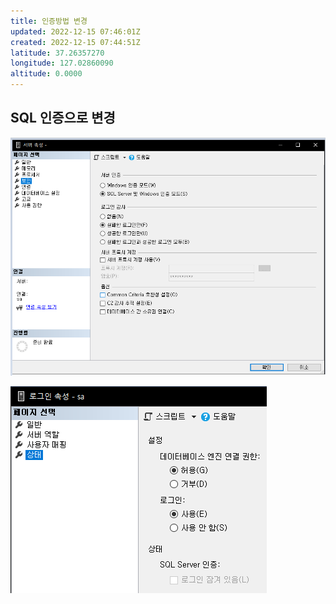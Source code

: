 ```yaml
---
title: 인증방법 변경
updated: 2022-12-15 07:46:01Z
created: 2022-12-15 07:44:51Z
latitude: 37.26357270
longitude: 127.02860090
altitude: 0.0000
---
```


## SQL 인증으로 변경
![00cafb75751d80250f1872da2f5ab4a8.png](../../_resources/00cafb75751d80250f1872da2f5ab4a8.png)

![219e5e68a0a274c051cbe3cc8a2ce974.png](../../_resources/219e5e68a0a274c051cbe3cc8a2ce974.png)